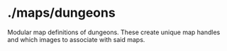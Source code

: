 # ./maps/dungeons

Modular map definitions of dungeons. These create unique map handles and which images to associate with said maps.
